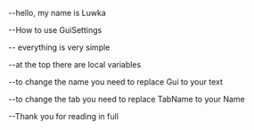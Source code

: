 --hello, my name is Luwka 

--How to use GuiSettings 

-- everything is very simple

--at the top there are local variables 

--to change the name you need to replace Gui to your text 

--to change the tab you need to replace TabName to your Name 

--Thank you for reading in full
